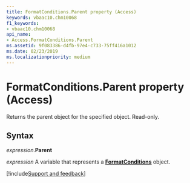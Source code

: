 ```yaml
---
title: FormatConditions.Parent property (Access)
keywords: vbaac10.chm10068
f1_keywords:
- vbaac10.chm10068
api_name:
- Access.FormatConditions.Parent
ms.assetid: 9f083386-d4fb-97e4-c733-75ff416a1012
ms.date: 02/23/2019
ms.localizationpriority: medium
---
```



# FormatConditions.Parent property (Access)

Returns the parent object for the specified object. Read-only.


## Syntax

_expression_.**Parent**

_expression_ A variable that represents a **[FormatConditions](Access.FormatConditions.md)** object.




[!include[Support and feedback](~/includes/feedback-boilerplate.md)]